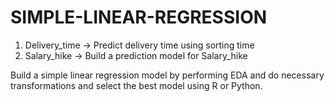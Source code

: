 # SIMPLE-LINEAR-REGRESSION
1) Delivery_time -> Predict delivery time using sorting time 
2) Salary_hike -> Build a prediction model for Salary_hike

Build a simple linear regression model by performing EDA and do necessary transformations and select the best model using R or Python.
